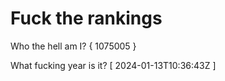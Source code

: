 # Fuck the rankings

Who the hell am I?
{ 1075005 }

What fucking year is it?
[ 2024-01-13T10:36:43Z ]
